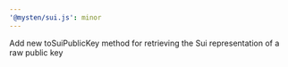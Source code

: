```yaml
---
'@mysten/sui.js': minor
---
```


Add new toSuiPublicKey method for retrieving the Sui representation of a raw public key
